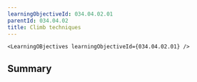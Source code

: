 ```yaml
---
learningObjectiveId: 034.04.02.01
parentId: 034.04.02
title: Climb techniques
---
```


```tsx eval
<LearningOBjectives learningObjectiveId={034.04.02.01} />
```

## Summary
